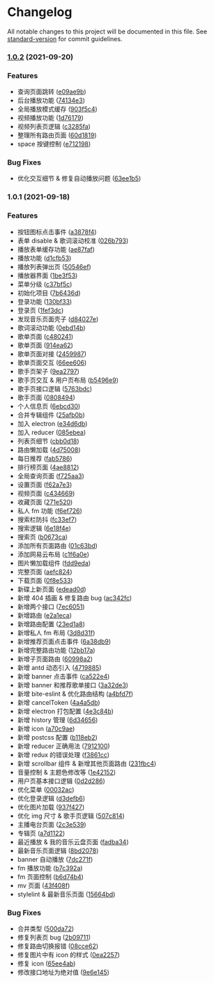 # Changelog

All notable changes to this project will be documented in this file. See [standard-version](https://github.com/conventional-changelog/standard-version) for commit guidelines.

### [1.0.2](https://gitee.com/cq360/fake-netease-music/compare/v1.0.1...v1.0.2) (2021-09-20)

### Features

- 查询页面跳转 ([e09ae9b](https://gitee.com/cq360/fake-netease-music/commit/e09ae9b7a044942445b924a5992180298e9ddbec))
- 后台播放功能 ([74134e3](https://gitee.com/cq360/fake-netease-music/commit/74134e38c785a517854bdeff1de2b382afce035b))
- 全局播放模式缓存 ([903f5c4](https://gitee.com/cq360/fake-netease-music/commit/903f5c4371d14a4811a4aea4e52efc5c63cea7a2))
- 视频播放功能 ([1d76179](https://gitee.com/cq360/fake-netease-music/commit/1d7617927ff288ffe09488b7a524f288a5ad961e))
- 视频列表页逻辑 ([c3285fa](https://gitee.com/cq360/fake-netease-music/commit/c3285fa57303cac012495f095f02c663fef798ac))
- 整理所有路由页面 ([60d1819](https://gitee.com/cq360/fake-netease-music/commit/60d1819ce3d4a1b3868ba80a5022e3e663b5d098))
- space 按键控制 ([e712198](https://gitee.com/cq360/fake-netease-music/commit/e712198ef557fccdf33898c89e385d901fb25e63))

### Bug Fixes

- 优化交互细节 & 修复自动播放问题 ([63ee1b5](https://gitee.com/cq360/fake-netease-music/commit/63ee1b5f476107b1a7d08b0c856c3df48d247278))

### 1.0.1 (2021-09-18)

### Features

- 按钮图标点击事件 ([a3878f4](https://gitee.com/cq360/fake-netease-music/commit/a3878f4a532346b3bb19a119b8f8de1d43bde12e))
- 表单 disable & 歌词滚动校准 ([026b793](https://gitee.com/cq360/fake-netease-music/commit/026b7939315922d14b6582734457058ae7e5c78b))
- 播放表单缓存功能 ([ae87faf](https://gitee.com/cq360/fake-netease-music/commit/ae87faf81666c11dc51f0477261aa582003cd6ae))
- 播放功能 ([d1cfb53](https://gitee.com/cq360/fake-netease-music/commit/d1cfb53e9bb962d709eff704d76467d3874fa132))
- 播放列表弹出页 ([50546ef](https://gitee.com/cq360/fake-netease-music/commit/50546ef47a5ca4af4094946989e4dd833f772452))
- 播放器界面 ([1be3f53](https://gitee.com/cq360/fake-netease-music/commit/1be3f532ff1db20b904e4c5a21cc00d3b055a85f))
- 菜单分级 ([c37bf5c](https://gitee.com/cq360/fake-netease-music/commit/c37bf5c4ece8b2fa622433e3af85aa6e5050bc83))
- 初始化项目 ([7b6436d](https://gitee.com/cq360/fake-netease-music/commit/7b6436d6f6b6b783f9e7777fdcefeb1447524e11))
- 登录功能 ([130bf33](https://gitee.com/cq360/fake-netease-music/commit/130bf334364edea86a24428c11f6868287c87972))
- 登录页 ([1fef3dc](https://gitee.com/cq360/fake-netease-music/commit/1fef3dc0b2eefa2037ea0244c3260a2a05327a18))
- 发现音乐页面壳子 ([d84027e](https://gitee.com/cq360/fake-netease-music/commit/d84027e37bc0efdeab685064cba38a5d53bfd52d))
- 歌词滚动功能 ([0ebd14b](https://gitee.com/cq360/fake-netease-music/commit/0ebd14b3822e09497f46c26a28c88ec8b4f51873))
- 歌单页面 ([c480241](https://gitee.com/cq360/fake-netease-music/commit/c480241dacfde866ad85d40d833c16bed202b2b6))
- 歌单页面 ([914ea62](https://gitee.com/cq360/fake-netease-music/commit/914ea62f099970156a9c66d331277ea901c804f7))
- 歌单页面对接 ([2459987](https://gitee.com/cq360/fake-netease-music/commit/2459987d95aff2022730e0114f2eb2fbda53ea69))
- 歌单页面交互 ([66ee606](https://gitee.com/cq360/fake-netease-music/commit/66ee60624ae867da1067f174ebfcb19a3ab6c05a))
- 歌手页架子 ([9ea2797](https://gitee.com/cq360/fake-netease-music/commit/9ea279732f1a9153f4a0872f509c0b0c8942ed08))
- 歌手页交互 & 用户页布局 ([b5496e9](https://gitee.com/cq360/fake-netease-music/commit/b5496e9ea9a1705bcde166116cd61e19d39ebff3))
- 歌手页接口逻辑 ([5763bdc](https://gitee.com/cq360/fake-netease-music/commit/5763bdcfb3fa9c93b4443c78c52d692066d5c548))
- 歌手页面 ([0808494](https://gitee.com/cq360/fake-netease-music/commit/08084949c26edf00f030acd36d65df00bf38f24c))
- 个人信息页 ([6ebcd30](https://gitee.com/cq360/fake-netease-music/commit/6ebcd30297e73e5c5ab1e6a6d493fa72725dd101))
- 合并专辑组件 ([25afb0b](https://gitee.com/cq360/fake-netease-music/commit/25afb0bd9a42488e597b2852d2e6c0a6ede67c69))
- 加入 electron ([e34d6db](https://gitee.com/cq360/fake-netease-music/commit/e34d6db5204d068c593f6dae043fc6f84334860f))
- 加入 reducer ([085ebea](https://gitee.com/cq360/fake-netease-music/commit/085ebeac5b134415acbc31be450b5fca74d096ec))
- 列表页细节 ([cbb0d18](https://gitee.com/cq360/fake-netease-music/commit/cbb0d18b8f38ea957d0487610d6ca53126e2c2f4))
- 路由懒加载 ([4d75008](https://gitee.com/cq360/fake-netease-music/commit/4d750084055cac7f81979611441a3bdf601dae1a))
- 每日推荐 ([fab5786](https://gitee.com/cq360/fake-netease-music/commit/fab57860007915d3c09ed7c44e9ba0855c947d28))
- 排行榜页面 ([4ae8812](https://gitee.com/cq360/fake-netease-music/commit/4ae88129210db372da9880aaab900c8a97ece070))
- 全局查询页面 ([f725aa3](https://gitee.com/cq360/fake-netease-music/commit/f725aa3647c2e32c51d5a34b39cb9248b26630e5))
- 设置页面 ([f62a7e3](https://gitee.com/cq360/fake-netease-music/commit/f62a7e3b7cc4a4a3f8c295f9f3a0d21596f43591))
- 视频页面 ([c434669](https://gitee.com/cq360/fake-netease-music/commit/c434669e30ff6b075f4e769efd2e22918431649a))
- 收藏页面 ([271e520](https://gitee.com/cq360/fake-netease-music/commit/271e52082d02e6245f06eace5f494961bfacda62))
- 私人 fm 功能 ([f6ef726](https://gitee.com/cq360/fake-netease-music/commit/f6ef72698ec83ef12758d6bc10a4e9be3cfb1108))
- 搜索栏防抖 ([fc33ef7](https://gitee.com/cq360/fake-netease-music/commit/fc33ef722e8bdf053f0aa915274759a156422e03))
- 搜索逻辑 ([6e18f4e](https://gitee.com/cq360/fake-netease-music/commit/6e18f4e00b524f2c2ad17b5261532f042ebdc63b))
- 搜索页 ([b0673ca](https://gitee.com/cq360/fake-netease-music/commit/b0673ca5780956ed9b6774d829a2bd1bb7194991))
- 添加所有页面路由 ([01c63bd](https://gitee.com/cq360/fake-netease-music/commit/01c63bd45ab551161234f115c62621effa594ee0))
- 添加网易云布局 ([c1f6a0e](https://gitee.com/cq360/fake-netease-music/commit/c1f6a0eaee4e6ca86eb0c8b2d2b3a8bf9adbf01b))
- 图片懒加载组件 ([fdd9eda](https://gitee.com/cq360/fake-netease-music/commit/fdd9eda5791d958121b8dd3146ed591ea60df99e))
- 完整页面 ([aefc824](https://gitee.com/cq360/fake-netease-music/commit/aefc8248c91496f3f4fba7004814da0153db7af3))
- 下载页面 ([0f8e533](https://gitee.com/cq360/fake-netease-music/commit/0f8e533f42d6f3133b42e11bb53fceb2b1dd03df))
- 新碟上新页面 ([edead0d](https://gitee.com/cq360/fake-netease-music/commit/edead0de2106e2e7a9f002ee551c46349d4a291b))
- 新增 404 插画 & 修复路由 bug ([ac342fc](https://gitee.com/cq360/fake-netease-music/commit/ac342fc225415934e5503ca93c54b38ea7435a69))
- 新增两个接口 ([7ec6051](https://gitee.com/cq360/fake-netease-music/commit/7ec6051c76841c9881be8823b0e0ac12b379590a))
- 新增路由 ([e2a1eca](https://gitee.com/cq360/fake-netease-music/commit/e2a1ecae080de63f27c2ac8e931cad18980948b9))
- 新增路由配置 ([23ed1a8](https://gitee.com/cq360/fake-netease-music/commit/23ed1a816a6f01e8765976cc2902573901d21b7c))
- 新增私人 fm 布局 ([3d8d31f](https://gitee.com/cq360/fake-netease-music/commit/3d8d31fe9ba13657f9e24877ef3c6cc2808f4ba8))
- 新增推荐页面点击事件 ([6a38db9](https://gitee.com/cq360/fake-netease-music/commit/6a38db95b13205b7836df0187018b69434ad9064))
- 新增完整路由功能 ([12bb17a](https://gitee.com/cq360/fake-netease-music/commit/12bb17a8e52589d1359143bca883eaa52ef9e7db))
- 新增子页面路由 ([60998a2](https://gitee.com/cq360/fake-netease-music/commit/60998a20f31b74ec04d5bdce08d4103ddd49fe93))
- 新增 antd 动态引入 ([4719885](https://gitee.com/cq360/fake-netease-music/commit/47198856069fd94783bb023a88aff4c1fa4bce37))
- 新增 banner 点击事件 ([ca522e4](https://gitee.com/cq360/fake-netease-music/commit/ca522e43a3cba9cb9cdef2fbfd4582850d73b3e0))
- 新增 banner 和推荐歌单接口 ([3a32de3](https://gitee.com/cq360/fake-netease-music/commit/3a32de35aa1f458aa1bdca1c493389df127d5b90))
- 新增 bite-eslint & 优化路由结构 ([a4bfd7f](https://gitee.com/cq360/fake-netease-music/commit/a4bfd7f267322482564d4831d62cfb0021bd9459))
- 新增 cancelToken ([4a4a5db](https://gitee.com/cq360/fake-netease-music/commit/4a4a5dbaff30d8bd6c90dff9c51695d62b46f686))
- 新增 electron 打包配置 ([4e3c84b](https://gitee.com/cq360/fake-netease-music/commit/4e3c84b90278d4e7c8299740ff685cafb8d0f99f))
- 新增 history 管理 ([6d34656](https://gitee.com/cq360/fake-netease-music/commit/6d34656a16c0216a602a17cfc1ef0f7e7315475a))
- 新增 icon ([a70c9ae](https://gitee.com/cq360/fake-netease-music/commit/a70c9aeb6509824fdf046f3ffb79d66bc779c35a))
- 新增 postcss 配置 ([b118eb2](https://gitee.com/cq360/fake-netease-music/commit/b118eb29b181e1969fbaace53799a647e2ea857d))
- 新增 reducer 正确用法 ([7912100](https://gitee.com/cq360/fake-netease-music/commit/7912100a9310780b50819499bb507bd81d705b22))
- 新增 redux 的错误处理 ([f3861cc](https://gitee.com/cq360/fake-netease-music/commit/f3861cc068962aaecea75f8a32e3808c5f462d29))
- 新增 scrollbar 组件 & 新增其他页面路由 ([231fbc4](https://gitee.com/cq360/fake-netease-music/commit/231fbc42ee500aa5ea50ebd154909e56cae671f3))
- 音量控制 & 主题色修改等 ([1e42152](https://gitee.com/cq360/fake-netease-music/commit/1e42152da1b3dd3b825b111c9ab2b40fc26c5a18))
- 用户页基本接口逻辑 ([0d2d286](https://gitee.com/cq360/fake-netease-music/commit/0d2d28694c1a80bde9b50f6e46905ea29d5e1ed1))
- 优化菜单 ([00032ac](https://gitee.com/cq360/fake-netease-music/commit/00032acce1d41d1b034b0d9cd811922141b12794))
- 优化登录逻辑 ([d3defb6](https://gitee.com/cq360/fake-netease-music/commit/d3defb61d3dc2ccd5895f2067d2e61bbcf89cff9))
- 优化图片加载 ([937f427](https://gitee.com/cq360/fake-netease-music/commit/937f42711e9cf1e7171ad893dee7f8d3fa126e2a))
- 优化 img 尺寸 & 歌手页逻辑 ([507c814](https://gitee.com/cq360/fake-netease-music/commit/507c814371631d3907a800f2b5aa0c0856e6cd1a))
- 主播电台页面 ([2c3e539](https://gitee.com/cq360/fake-netease-music/commit/2c3e53924d4fe94f1314551fe5ddc2240b6bf4c9))
- 专辑页 ([a7d1122](https://gitee.com/cq360/fake-netease-music/commit/a7d11229fe3dba2b6109214bdf7424db5daa6d19))
- 最近播放 & 我的音乐云盘页面 ([fadba34](https://gitee.com/cq360/fake-netease-music/commit/fadba34419605b1e403c83a4a9ecb7e7ccf11e22))
- 最新音乐页面逻辑 ([8bd2078](https://gitee.com/cq360/fake-netease-music/commit/8bd2078876f7b2818e5413f00df1aed4197a6638))
- banner 自动播放 ([7dc271f](https://gitee.com/cq360/fake-netease-music/commit/7dc271f4e116da715637c16f8e68d6f0d27cda0c))
- fm 播放功能 ([b7c392a](https://gitee.com/cq360/fake-netease-music/commit/b7c392aefafcb4f50b27d6cf37cda1f5f1fb0fe4))
- fm 页面控制 ([b6d74b4](https://gitee.com/cq360/fake-netease-music/commit/b6d74b4e9da67f315548fc5485aa31a81d7274c3))
- mv 页面 ([43f408f](https://gitee.com/cq360/fake-netease-music/commit/43f408f92a0e07f730539f8afa0891e95c68ed15))
- stylelint & 最新音乐页面 ([15664bd](https://gitee.com/cq360/fake-netease-music/commit/15664bd83d862771bffce1e2f74bc810d18638cc))

### Bug Fixes

- 合并类型 ([500da72](https://gitee.com/cq360/fake-netease-music/commit/500da72e5aacd5a8ede9bcddba0fe6a00bc9af36))
- 修复列表页 bug ([2b09711](https://gitee.com/cq360/fake-netease-music/commit/2b09711a2fbf3fd8fd0bb5a487df640d7e442949))
- 修复路由切换报错 ([08cce62](https://gitee.com/cq360/fake-netease-music/commit/08cce627cad44d202f750874f9c0d36685d879f6))
- 修复图片中有 icon 的样式 ([0ea2257](https://gitee.com/cq360/fake-netease-music/commit/0ea2257e75103b766b490283457bd006b8eb4c74))
- 修复 icon ([65ee4ab](https://gitee.com/cq360/fake-netease-music/commit/65ee4ab89b1ec637f4844411a3b976306feb67d4))
- 修改接口地址为绝对值 ([9e6e145](https://gitee.com/cq360/fake-netease-music/commit/9e6e1452858caf0b95f413c4c4476c0bde825663))
